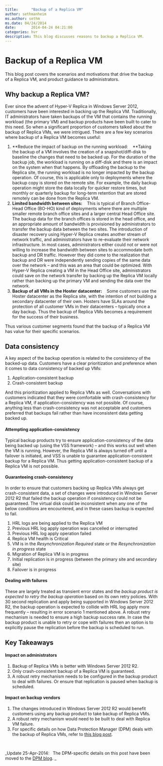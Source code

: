```yaml
---
title:      "Backup of a Replica VM"
author: sethmanheim
ms.author: sethm
ms.date: 04/24/2014
date:       2014-04-24 04:21:00
categories: hvr
description: This blog discusses reasons to backup a Replica VM.
---
```

# Backup of a Replica VM

This blog post covers the scenarios and motivations that drive the backup of a Replica VM, and product guidance to administrators. 

## Why backup a Replica VM?

Ever since the advent of Hyper-V Replica in Windows Server 2012, customers have been interested in backing up the Replica VM. Traditionally, IT administrators have taken backups of the VM that contains the running workload (the primary VM) and backup products have been built to cater to this need. So when a significant proportion of customers talked about the backup of Replica VMs, we were intrigued. There are a few key scenarios where backup of a Replica VM becomes useful: 

  1. **Reduce the impact of backup on the running workload:    **Taking the backup of a VM involves the creation of a snapshot/diff-disk to baseline the changes that need to be backed up. For the duration of the backup job, the workload is running on a diff-disk and there is an impact on the system when that happens. By offloading the backup to the Replica site, the running workload is no longer impacted by the backup operation. Of course, this is applicable only to deployments where the backup copy is stored on the remote site. For example, the daily backup operation might store the data locally for quicker restore times, but monthly or quarterly backup for long-term retention that are stored remotely can be done from the Replica VM. 
  2. **Limited bandwidth between sites:**    This is typical of Branch Office-Head Office (BO-HO) kind of deployments where there are multiple smaller remote branch office sites and a larger central Head Office site. The backup data for the branch offices is stored in the head office, and an appropriate amount of bandwidth is provisioned by administrators to transfer the backup data between the two sites. The introduction of disaster recovery using Hyper-V Replica creates another stream of network traffic, and administrators have to re-evaluate their network infrastructure. In most cases, administrators either could not or were not willing to increase the bandwidth between sites to accommodate both backup and DR traffic. However they did come to the realization that backup and DR were independently sending copies of the same data over the network – and this was an area that could be optimized. With Hyper-V Replica creating a VM in the Head Office site, administrators could save on the network transfer by backing up the Replica VM locally rather than backing up the primary VM and sending the data over the network. 
  3. **Backup of all VMs in the Hoster datacenter:**    Some customers use the Hoster datacenter as the Replica site, with the intention of not building a secondary datacenter of their own. Hosters have SLAs around the protection of all customer VMs in their datacenters – typically once a day backup. Thus the backup of Replica VMs becomes a requirement for the success of their business.

Thus various customer segments found that the backup of a Replica VM has value for their specific scenarios. 

## Data consistency

A key aspect of the backup operation is related to the consistency of the backed-up data. Customers have a clear prioritization and preference when it comes to data consistency of backed up VMs: 

  1. Application-consistent backup 
  2. Crash-consistent backup

And this prioritization applied to Replica VMs as well. Conversations with customers indicated that they were comfortable with crash-consistency for a Replica VM, if application-consistency was not possible. Of course, anything less than crash-consistency was not acceptable and customers preferred that backups fail rather than have inconsistent data getting backed up. 

#### Attempting application-consistency

Typical backup products try to ensure application-consistency of the data being backed up (using the VSS framework) – and this works out well when the VM is running. However, the Replica VM is always turned off until a failover is initiated, and VSS is unable to guarantee application-consistent backup for a Replica VM. Thus getting application-consistent backup of a Replica VM is not possible. 

#### Guaranteeing crash-consistency

In order to ensure that customers backing up Replica VMs always get crash-consistent data, a set of changes were introduced in Windows Server 2012 R2 that failed the backup operation if consistency could not be guaranteed. The virtual disk could be inconsistent when any one of the below conditions are encountered, and in these cases backup is expected to fail. 

  1. HRL logs are being applied to the Replica VM 
  2. Previous HRL log apply operation was cancelled or interrupted 
  3. Previous HRL log apply operation failed 
  4. Replica VM health is Critical 
  5. VM is in the _Resynchronization Required_ state or the _Resynchronization in progress_ state 
  6. Migration of Replica VM is in progress 
  7. Initial replication is in progress (between the primary site and secondary site) 
  8. Failover is in progress



#### Dealing with failures

These are largely treated as transient error states and the _backup product is expected to retry the backup operation_ based on its own retry policies. With 30 second replication and apply being supported in Windows Server 2012 R2, the backup operation is expected to collide with HRL log apply more frequently  – resulting in error scenario 1 mentioned above. A robust retry mechanism is needed to ensure a high backup success rate. In case the backup product is unable to retry or cope with failures then an option is to explicitly pause the replication before the backup is scheduled to run.  

## Key Takeaways

#### Impact on administrators 

  1. Backup of Replica VMs is better with Windows Server 2012 R2. 
  2. Only crash-consistent backup of a Replica VM is guaranteed. 
  3. A robust retry mechanism needs to be configured in the backup product to deal with failures. Or ensure that replication is paused when backup is scheduled.



#### Impact on backup vendors

  1. The changes introduced in Windows Server 2012 R2 would benefit customers using any backup product to take backup of Replica VMs. 
  2. A robust retry mechanism would need to be built to deal with Replica VM failure. 
  3. For specific details on how Data Protection Manager (DPM) deals with the backup of Replica VMs, refer to [this blog post](https://blogs.technet.com/b/dpm/archive/2014/04/25/backing-up-of-replica-vms-using-dpm.aspx).

 

_Update 25-Apr-2014:   The DPM-specific details on this post have been moved to the [DPM blog](https://blogs.technet.com/b/dpm/archive/2014/04/25/backing-up-of-replica-vms-using-dpm.aspx). _
